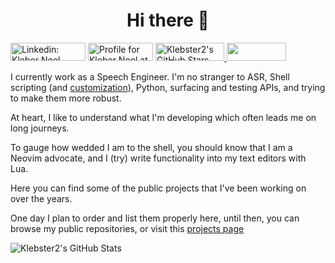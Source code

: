 <h1 align="center">Hi there 👋</h1>
<a href="https://www.linkedin.com/in/kleber-noel/"><img src="https://img.shields.io/badge/Kleber%20Noel-blue?style=flat-square&logo=Linkedin&logoColor=white&link=https://www.linkedin.com/in/kleber-noel/" width="120" height="29" alt="Linkedin: Kleber Noel" title="Linkedin: Kleber Noel"></a> <a href="https://stackoverflow.com/users/5551400/kleber-noel"><img src="https://stackoverflow.com/users/flair/5551400.png?theme=clean" width="104" height="29" alt="Profile for Kleber Noel at Stack Overflow, Q&amp;A for professional and enthusiast programmers" title="profile for Kleber Noel at Stack Overflow, Q&amp;A for professional and enthusiast programmers"></a> <a href="https://github.com/klebster2"> <img src="https://img.shields.io/github/stars/klebster2?style=social" title="Klebster2's GitHub Stars" height="29" width="110"> </a> <a> <img src="https://komarev.com/ghpvc/?username=klebster2&color=red&label=Hits" height="29" width="95"></a>

I currently work as a Speech Engineer. I'm no stranger to ASR, Shell scripting (and [customization](https://github.com/klebster2/dotfiles)), Python, surfacing and testing APIs, and trying to make them more robust.

At heart, I like to understand what I'm developing which often leads me on long journeys.

To gauge how wedded I am to the shell, you should know that I am a Neovim advocate, and I (try) write functionality into my text editors with Lua.

Here you can find some of the public projects that I've been working on over the years.

One day I plan to order and list them properly here, until then, you can browse my public repositories, or visit this [projects page](https://klebster2.github.io/projects/)

![Klebster2's GitHub Stats](https://github-readme-stats.vercel.app/api?username=klebster2&show_icons=true)
